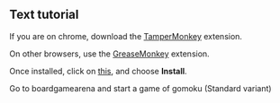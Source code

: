 ## Text tutorial
If you are on chrome, download the [TamperMonkey](https://chrome.google.com/webstore/detail/tampermonkey/dhdgffkkebhmkfjojejmpbldmpobfkfo?hl=en) extension.

On other browsers, use the [GreaseMonkey](https://addons.mozilla.org/en-GB/firefox/addon/greasemonkey/) extension.

Once installed, click on [this](https://github.com/j8lp/w210-Synthetic-Capstone/raw/master/Gomoku%20AI%20player.user.js), and choose **Install**.

Go to boardgamearena and start a game of gomoku  (Standard variant)
